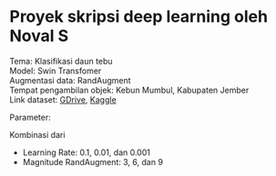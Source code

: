 # Proyek skripsi deep learning oleh Noval S

Tema: Klasifikasi daun tebu  
Model: Swin Transfomer  
Augmentasi data: RandAugment  
Tempat pengambilan objek: Kebun Mumbul, Kabupaten Jember  
Link dataset: [GDrive](https://drive.google.com/drive/folders/10ABxRAQZ_zfhyzeBq-5DpCwBMgy4AnPZ?usp=drive_link), [Kaggle](https://www.kaggle.com/datasets/novalsofyan/dtm1kv1)  

Parameter:

Kombinasi dari
- Learning Rate: 0.1, 0.01, dan 0.001
- Magnitude RandAugment: 3, 6, dan 9